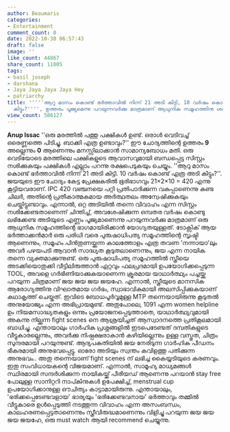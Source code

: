 ```yaml
---
author: Beaumaris
categories:
- Entertainment
comment_count: 0
date: 2022-10-30 06:57:43
draft: false
image: ''
like_count: 44867
share_count: 11805
tags:
- basil joseph
- darshana
- Jaya Jaya Jaya Jaya Hey
- patriarchy
title: '''''ആറു മാസം കൊണ്ട് ഭർത്താവിൽ നിന്ന് 21 അടി കിട്ടി, 10 വർഷം കൊണ്ട് എത്ര അടി
  കിട്ടും?'''', ഉത്തരം പൂജ്യമെന്നു പറയുന്നവർക്കു മാത്രമാണ് ആധുനിക സമൂഹത്തിനു ശരി'
view_count: 586127
---
```


**Anup Issac** ''ഒരു മരത്തിൽ പത്തു പക്ഷികൾ ഉണ്ട്. ഒരാൾ വെടിവച്ച് ഒരെണ്ണത്തെ പിടിച്ചു. ബാക്കി എത്ര ഉണ്ടാവും?'' ഈ ചോദ്യത്തിന്റെ ഉത്തരം **9** അല്ലെന്നും **0** ആണെന്നും മനസ്സിലാക്കാൻ സാമാന്യബോധം മതി. ഒരു വെടിയോടെ മരത്തിലെ പക്ഷികളുടെ ആവാസവുമായി ബന്ധപ്പെട്ട സിസ്റ്റം നശിക്കുകയും പക്ഷികൾ എല്ലാം പറന്നു രക്ഷപെടുകയും ചെയ്യും. ''ആറു മാസം കൊണ്ട് ഭർത്താവിൽ നിന്ന് 21 അടി കിട്ടി. 10 വർഷം കൊണ്ട് എത്ര അടി കിട്ടും?''. ജയയുടെ ഈ ചോദ്യം കേട്ട പ്രേക്ഷകരിൽ ഭൂരിഭാഗവും 21×2×10 = 420 എന്നു കൂട്ടിയവരാണ്. IPC 420 വഞ്ചനയെ പറ്റി പ്രതിപാദിക്കുന്ന വകുപ്പാണെന്നു കണ്ട ചിലർ, അതിന്റെ പ്രതീകാത്മകമായ അർത്ഥതലം അന്വേഷിക്കുകയും ചെയ്തിട്ടുണ്ടാവും. എന്നാൽ, ഒറ്റ അടിയിൽ തന്നെ വിവാഹം എന്ന സിസ്റ്റം നശിക്കേണ്ടതാണെന്ന് ചിന്തിച്ച്, അവശേഷിക്കുന്ന ഒമ്പതര വർഷം കൊണ്ടു ലഭിക്കേണ്ട അടിയുടെ എണ്ണം പൂജ്യമാണെന്നു പറയുന്നവർക്കു മാത്രമാണ് ഒരു ആധുനിക സമൂഹത്തിന്റെ ഭാഗമായിരിക്കാൻ യോഗ്യതയുള്ളത്. ടോക്സിക് ആയ ഭർത്താക്കൻമാർ ഒരു പരിധി വരെ പുരുഷാധിപത്യ സമൂഹത്തിന്റെ സൃഷ്ടി ആണെന്നും, സമൂഹം പിൻതുണയ്ക്കുന്ന കാലത്തോളം എത്ര തവണ 'നന്നായാ'ലും അവർ പഴയപടി ആവാൻ സാദ്ധ്യത കൂടുതലാണെന്നും, ജയ എന്ന നായിക തന്നെ വ്യക്തമാക്കുന്നുണ്ട്. ഒരു പുരുഷാധിപത്യ സമൂഹത്തിൽ സ്ത്രീയെ അടക്കിയൊതുക്കി വീട്ടിലിരുത്താൻ ഏറ്റവും ഫലപ്രദമായി ഉപയോഗിക്കപ്പെടുന്ന TOOL, അവളെ ഗർഭിണിയാക്കുകയാണെന്ന ക്രൂരമായ യാഥാർത്ഥ്യം പച്ചയ്ക്കു പറയുന്ന ചിത്രമാണ് ജയ ജയ ജയ ജയഹേ. എന്നാൽ, സ്ത്രീയുടെ മാനസിക ആരോഗ്യത്തിനു വിഘാതമായ ഗർഭം, സ്വാഭാവികമായി അലസിപ്പിക്കുകയാണ് കഥാകൃത്ത് ചെയ്തത്. ഇവിടെ ബോധപൂർവ്വമുള്ള MTP തന്നെയായിരുന്നു കൂടുതൽ അനുയോജ്യം എന്ന അഭിപ്രായമുണ്ട്. അതുപോലെ, 1091 എന്ന women helpline ഉം നിയമസാദ്ധ്യതകളും ഒന്നും പ്രയോജനപ്പെടുത്താതെ, യാഥാർത്ഥ്യവുമായി അകന്നു നില്ക്കുന്ന fight scenes നെ ആശ്രയിച്ചത് ആസ്വാദനത്തെ പ്രതികൂലമായി ബാധിച്ചു. എന്തായാലും ഗാർഹിക പ്രശ്നങ്ങളിൽ ഇടപെടേണ്ടത് ദമ്പതികളുടെ വീട്ടുകാരല്ലെന്നും, അവർക്കു നിഷ്പക്ഷരാകാൻ കഴിയില്ലെന്നും ഉള്ള വസ്തുത, ചിത്രം സുന്ദരമായി പറയുന്നുണ്ട്. ആദ്യപകുതിയിൽ ജയ നേരിടുന്ന ഗാർഹിക പീഡനം ഭീകരമായി അനുഭവപ്പെട്ടു. ഓരോ അടിയും സ്വന്തം കവിളത്തു പതിക്കുന്ന അനുഭവം.. അതു തന്നെയാണ് fight scenes ന് ലഭിച്ച കൈയ്യടിയുടെ കരണവും. ഇതു സംവിധായകന്റെ വിജയമാണ്. എന്നാൽ, സാമൂഹ്യ മാധ്യമങ്ങൾ സ്ഥിരമായി സന്ദർശിക്കുന്ന നായികയ്ക്ക് പീരീയഡ് ആണെന്നു പറയാൻ stay free പോലുള്ള സാനിറ്ററി നാപ്കിനുകൾ ഉപേക്ഷിച്ച്, menstrual cup ഉപയോഗിക്കാനുള്ള ഔചിത്യം കാട്ടാമായിരുന്നു. എന്തായാലും, 'ഭരിക്കപ്പെടേണ്ടവളായ' ഭാര്യയും 'ഭരിക്കേണ്ടവനായ' ഭർത്താവും തമ്മിൽ വീട്ടുകാരെ ഉൾപ്പെടുത്തി നടത്തുന്ന വിവാഹം എന്ന അസംബന്ധം, കാലഹരണപ്പെട്ടതാണെന്നും സ്ത്രീവിരുദ്ധമാണെന്നും വിളിച്ചു പറയുന്ന ജയ ജയ ജയ ജയഹേ, ഒരു must watch ആയി recommend ചെയ്യുന്നു.